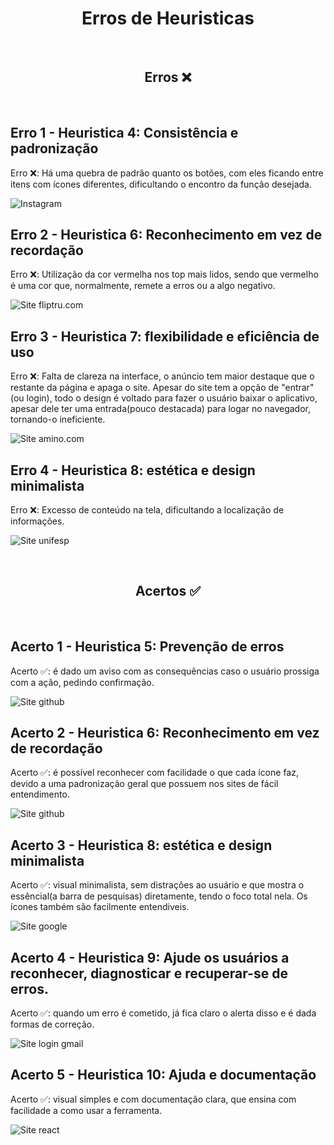 <h1 align="center"> Erros de Heuristicas </h1>
<br>

<h2 align="center"> Erros ❌</h2>

<br>


## Erro 1 - Heuristica 4: Consistência e padronização

Erro ❌: Há uma quebra de padrão quanto os botões, com eles ficando entre itens com ícones diferentes, dificultando o encontro da função desejada.

![Instagram](https://github.com/SBittencourt/Bertoti/blob/main/ihc/imagens/Erro04.png)

## Erro 2 - Heuristica 6: Reconhecimento em vez de recordação

Erro ❌: Utilização da cor vermelha nos top mais lidos, sendo que vermelho é uma cor que, normalmente, remete a erros ou a algo negativo.

![Site fliptru.com](https://github.com/SBittencourt/Bertoti/blob/main/ihc/imagens/erro4.png)


## Erro 3 - Heuristica 7: flexibilidade e eficiência de uso

Erro ❌: Falta de clareza na interface, o anúncio tem maior destaque que o restante da página e apaga o site. Apesar do site tem a opção de "entrar"(ou login), todo o design é voltado para fazer o usuário baixar o aplicativo, apesar dele ter uma entrada(pouco destacada) para logar no navegador, tornando-o ineficiente.

![Site amino.com](https://github.com/SBittencourt/Bertoti/blob/main/ihc/imagens/erro1.png)

## Erro 4 - Heuristica 8:  estética e design minimalista

Erro ❌: Excesso de conteúdo na tela, dificultando a localização de informações.

![Site unifesp](https://github.com/SBittencourt/Bertoti/blob/main/ihc/imagens/erro7.png)

<br>

<h2 align="center"> Acertos ✅</h2>

<br>

## Acerto 1 - Heuristica 5: Prevenção de erros

Acerto ✅: é dado um aviso com as consequências caso o usuário prossiga com a ação, pedindo confirmação.

![Site github](https://github.com/SBittencourt/Bertoti/blob/main/ihc/imagens/Acerto05.png)

## Acerto 2 - Heuristica 6: Reconhecimento em vez de recordação

Acerto ✅: é possível reconhecer com facilidade o que cada ícone faz, devido a uma padronização geral que possuem nos sites de fácil entendimento.

![Site github](https://github.com/SBittencourt/Bertoti/blob/main/ihc/imagens/Acerto06.png)

## Acerto 3 - Heuristica 8: estética e design minimalista

Acerto ✅: visual minimalista, sem distrações ao usuário e que mostra o essêncial(a barra de pesquisas) diretamente, tendo o foco total nela. Os ícones também são facilmente entendiveis.

![Site google](https://github.com/SBittencourt/Bertoti/blob/main/ihc/imagens/acerto8.png)

## Acerto 4 - Heuristica 9:  Ajude os usuários a reconhecer, diagnosticar e recuperar-se de erros.

Acerto ✅: quando um erro é cometido, já fica claro o alerta disso e é dada formas de correção.

![Site login gmail](https://github.com/SBittencourt/Bertoti/blob/main/ihc/imagens/Acerto09.png)

## Acerto 5 - Heuristica 10: Ajuda e documentação

Acerto ✅: visual simples e com documentação clara, que ensina com facilidade a como usar a ferramenta.

![Site react](https://github.com/SBittencourt/Bertoti/blob/main/ihc/imagens/Acerto10.png)


